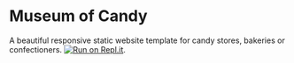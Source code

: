 # Museum of Candy
A beautiful responsive static website template for candy stores, bakeries or confectioners. [![Run on Repl.it](https://repl.it/badge/github/Ch-sriram/museum-of-candy)](https://repl.it/github/Ch-sriram/museum-of-candy).
